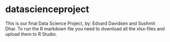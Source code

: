 # datascienceproject
This is our final Data Science Project, by: Edvard Davidsen and Sushmit Dhar.
To run the R markdown file you need to download all the xlsx-files and upload them to R Studio.
